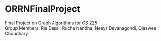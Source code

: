 # ORRNFinalProject
Final Project on Graph Algorithms for CS 225\
Group Members: Ria Desai, Rucha Nandha, Neeya Devanagondi, Ojaswee Choudhary
